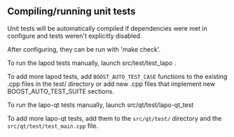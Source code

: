 Compiling/running unit tests
------------------------------------

Unit tests will be automatically compiled if dependencies were met in configure
and tests weren't explicitly disabled.

After configuring, they can be run with 'make check'.

To run the lapod tests manually, launch src/test/test_lapo .

To add more lapod tests, add `BOOST_AUTO_TEST_CASE` functions to the existing
.cpp files in the test/ directory or add new .cpp files that
implement new BOOST_AUTO_TEST_SUITE sections.

To run the lapo-qt tests manually, launch src/qt/test/lapo-qt_test

To add more lapo-qt tests, add them to the `src/qt/test/` directory and
the `src/qt/test/test_main.cpp` file.
